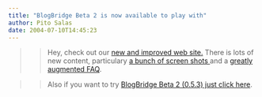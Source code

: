 ```yaml
---
title: "BlogBridge Beta 2 is now available to play with"
author: Pito Salas
date: 2004-07-10T14:45:23
---
```



>>

>> Hey, check out our [new and improved web
site.](<http://www.blogbridge.com>) There is lots of new content, particulary
[a bunch of screen shots
](<http://www.blogbridge.com/productpage.htm#screens>)and a [greatly augmented
FAQ](<http://www.blogbridge.com/faqpage.htm>).

>>

>> Also if you want to try [BlogBridge Beta 2 (0.5.3) just click
here](<http://www.blogbridge.com/install/beta2/blogbridge.jnlp>).



